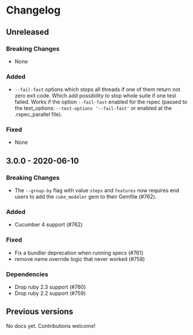 # Changelog

## Unreleased

### Breaking Changes

- None

### Added

- `--fail-fast` options which stops all threads if one of them return not zero exit code. Which add possibility to stop whole suite if one test failed. Works if the option `--fail-fast` enabled for the rspec (passed to the test_options: `--test-options '--fail-fast'` or enabled at the .rspec_parallel file).  

### Fixed

- None

## 3.0.0 - 2020-06-10

### Breaking Changes

- The `--group-by` flag with value `steps` and `features` now requires end users to add the `cuke_modeler` gem to their Gemfile (#762).

### Added

- Cucumber 4 support (#762)

### Fixed

- Fix a bundler deprecation when running specs (#761)
- remove name override logic that never worked (#758)

### Dependencies

- Drop ruby 2.3 support (#760)
- Drop ruby 2.2 support (#759)

## Previous versions

No docs yet. Contributions welcome!
